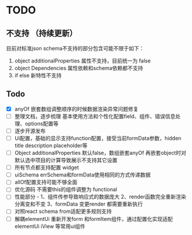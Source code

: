 # TODO

## 不支持 （持续更新）
目前对标准json schema不支持的部分包含可能不限于如下：
1. object additionalProperties 属性不支持，目前统一为 false
1. object Dependencies 属性依赖和schema依赖都不支持
1. if else 新特性不支持

## Todo
- [x] anyOf 嵌套数组调整顺序的时候数据渲染异常问题修复
- [ ] 整理文档，逐步梳理 基本使用方法和个性化配置field、组件、错误信息处理、options配置等
- [ ] 逐步开源发布
- [ ] Ui配置，基础的显示支持function配置，接受当前formData参数，hidden title description placeholder等
- [ ] Object additionalProperties 默认false，数组嵌套anyOf 再嵌套object时对默认选中项目的计算导致展示不支持其它设置
- [ ] 所有节点都支持配置 widget
- [ ] uiSchema errSchema和formData使用相同的方式传递数据
- [ ] allOf配置支持可能不够全面
- [ ] 优化源码 不需要this的组件调整为 functional
- [ ] 性能部分 - 1、组件传参导致响应式的数据庞大 2、render函数完全重新渲染分离变和不变 3、formData 变更render 都需要重新执行
- [ ] 对照react schema from适配更多规则支持
- [ ] 解耦elementUi 重新开发form 和formItem组件，通过配置化实现适配elementUi iView 等常用ui组件

